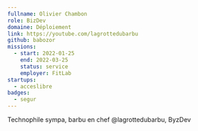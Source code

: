 ```yaml
---
fullname: Olivier Chambon
role: BizDev
domaine: Déploiement
link: https://youtube.com/lagrottedubarbu
github: babozor
missions:
  - start: 2022-01-25
    end: 2022-03-25
    status: service
    employer: FitLab
startups:
  - acceslibre
badges:
  - segur
---
```


Technophile sympa, barbu en chef @lagrottedubarbu, ByzDev
